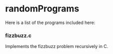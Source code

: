 # randomPrograms

Here is a list of the programs included here:

### fizzbuzz.c

Implements the fizzbuzz problem recursively in C.
